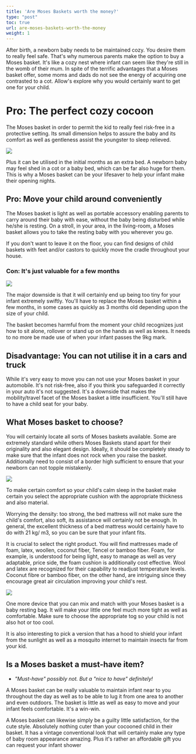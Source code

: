 ```yaml
---
title: 'Are Moses Baskets worth the money?'
type: "post"
toc: true
url: are-moses-baskets-worth-the-money
weight: 1
---
```


After birth, a newborn baby needs to be maintained cozy. You desire them to really feel safe. That's why numerous parents make the option to buy a Moses basket. It's like a cozy nest where infant can seem like they're still in the womb of their mum. In spite of the terrific advantages that a Moses basket offer, some moms and dads do not see the energy of acquiring one contrasted to a cot. Allow's explore why you would certainly want to get one for your child.

# Pro: The perfect cozy cocoon

The Moses basket in order to permit the kid to really feel risk-free in a protective setting. Its small dimension helps to assure the baby and its comfort as well as gentleness assist the youngster to sleep relieved.

![](https://pixabay.com/get/57e8d64a4f54a814f1dc8460962b3378133adbe64e507748762679d09044c4_640.jpg)

Plus it can be utilised in the initial months as an extra bed. A newborn baby may feel shed in a cot or a baby bed, which can be far also huge for them. This is why a Moses basket can be your lifesaver to help your infant make their opening nights.


## Pro: Move your child around conveniently

The Moses basket is light as well as portable accessory enabling parents to carry around their baby with ease, without the baby being disturbed while he/she is resting. On a stroll, in your area, in the living-room, a Moses basket allows you to take the resting baby with you wherever you go.

If you don't want to leave it on the floor, you can find designs of child baskets with feet and/or castors to quickly move the cradle throughout your house.

### Con: It's just valuable for a few months

![](https://pixabay.com/get/54e2d44a4e4faa0df7c5d57ec32e317b103cc3e455507240772b7cdd96_640.jpg)


The major downside is that it will certainly end up being too tiny for your infant extremely swiftly. You'll have to replace the Moses basket within a few months, in some cases as quickly as 3 months old depending upon the size of your child.


The basket becomes harmful from the moment your child recognizes just how to sit alone, rollover or stand up on the hands as well as knees. It needs to no more be made use of when your infant passes the 9kg mark.

## Disadvantage: You can not utilise it in a cars and truck


While it's very easy to move you can not use your Moses basket in your automobile. It's not risk-free, also if you think you safeguarded it correctly in your auto it's not suggested. It's a downside that makes the mobility/travel facet of the Moses basket a little insufficient. You'll still have to have a child seat for your baby.


## What Moses basket to choose?


You will certainly locate all sorts of Moses baskets available. Some are extremely standard while others Moses Baskets stand apart for their originality and also elegant design. Ideally, it should be completely steady to make sure that the infant does not rock when you raise the basket. Additionally need to consist of a border high sufficient to ensure that your newborn can not topple mistakenly.


![](https://pixabay.com/get/54e4d4454d53a414f1dc8460962b3378133adbe64e507748762679d09044c4_640.jpg)

To make certain comfort so your child's calm sleep in the basket make certain you select the appropriate cushion with the appropriate thickness and also material.


Worrying the density: too strong, the bed mattress will not make sure the child's comfort, also soft, its assistance will certainly not be enough. In general, the excellent thickness of a bed mattress would certainly have to do with 21 kg/ m3, so you can be sure that your infant fits.


It is crucial to select the right product. You will find mattresses made of foam, latex, woollen, coconut fiber, Tencel or bamboo fiber. Foam, for example, is understood for being light, easy to manage as well as very adaptable, price side, the foam cushion is additionally cost effective. Wool and latex are recognized for their capability to readjust temperature levels. Coconut fibre or bamboo fiber, on the other hand, are intriguing since they encourage great air circulation improving your child's rest.


![](https://pixabay.com/get/52e5d2414956b10ff3d8992cc42c3178103addf85257704a7c2d7fd39e4c_640.jpg)

One more device that you can mix and match with your Moses basket is a baby resting bag. It will make your little one feel much more tight as well as comfortable. Make sure to choose the appropriate tog so your child is not also hot or too cool.

It is also interesting to pick a version that has a hood to shield your infant from the sunlight as well as a mosquito internet to maintain insects far from your kid.

## Is a Moses basket a must-have item?


- *"Must-have" possibly not. But a "nice to have" definitely!*

A Moses basket can be really valuable to maintain infant near to you throughout the day as well as to be able to lug it from one area to another and even outdoors. The basket is little as well as easy to move and your infant feels comfortable. It's a win-win.

A Moses basket can likewise simply be a guilty little satisfaction, for the cute style. Absolutely nothing cuter than your cocooned child in their basket. It has a vintage conventional look that will certainly make any type of baby room appearance amazing. Plus it's rather an affordable gift you can request your infant shower
